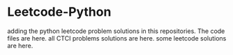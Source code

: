 # Leetcode-Python
adding the python leetcode problem solutions in this repositories. 
The code files are here.
all CTCI problems solutions are here.
some leetcode solutions are here.




















































































































































































































































































































































































































































































































































































































































































































































































































































































































































